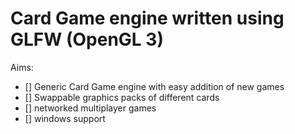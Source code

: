# Card Game engine written using GLFW (OpenGL 3)

Aims:
- [] Generic Card Game engine with easy addition of new games
- [] Swappable graphics packs of different cards
- [] networked multiplayer games
- [] windows support
